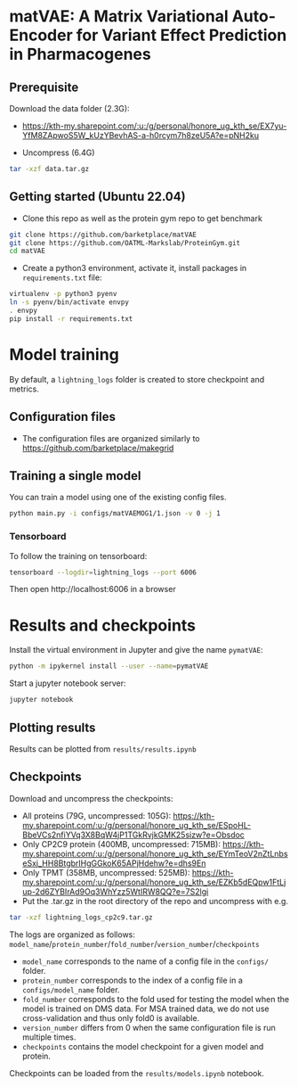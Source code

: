 # matVAE: A Matrix Variational Auto-Encoder for Variant Effect Prediction in Pharmacogenes

## Prerequisite
Download the data folder (2.3G):
- https://kth-my.sharepoint.com/:u:/g/personal/honore_ug_kth_se/EX7yu-YfM8ZApwoS5W_kUzYBevhAS-a-h0rcym7h8zeU5A?e=pNH2ku

- Uncompress (6.4G)

```bash
tar -xzf data.tar.gz
```

## Getting started (Ubuntu 22.04)
- Clone this repo as well as the protein gym repo to get benchmark
```bash
git clone https://github.com/barketplace/matVAE
git clone https://github.com/OATML-Markslab/ProteinGym.git
cd matVAE
```

- Create a python3 environment, activate it, install packages in `requirements.txt` file: 
```bash
virtualenv -p python3 pyenv
ln -s pyenv/bin/activate envpy
. envpy
pip install -r requirements.txt
```

# Model training

By default, a `lightning_logs` folder is created to store checkpoint and metrics.

## Configuration files
- The configuration files are organized similarly to https://github.com/barketplace/makegrid

## Training a single model
You can train a model using one of the existing config files.
```bash
python main.py -i configs/matVAEMOG1/1.json -v 0 -j 1
```

### Tensorboard
To follow the training on tensorboard:
```bash
tensorboard --logdir=lightning_logs --port 6006
```

Then open http://localhost:6006 in a browser

# Results and checkpoints
Install the virtual environment in Jupyter and give the name `pymatVAE`:
```bash
python -m ipykernel install --user --name=pymatVAE
```

Start a jupyter notebook server:
```bash
jupyter notebook
```

## Plotting results
Results can be plotted from `results/results.ipynb` 

## Checkpoints
Download and uncompress the checkpoints:
- All proteins (79G, uncompressed: 105G): https://kth-my.sharepoint.com/:u:/g/personal/honore_ug_kth_se/ESpoHL-BbeVCs2nfiYVq3X8BqW4jP1TGkRvjkGMK25sizw?e=Obsdoc
- Only CP2C9 protein (400MB, uncompressed: 715MB): https://kth-my.sharepoint.com/:u:/g/personal/honore_ug_kth_se/EYmTeoV2nZtLnbseSxj_HH8BtgbrIHgGGkoK65APjHdehw?e=dhs9En
- Only TPMT (358MB, uncompressed: 525MB): https://kth-my.sharepoint.com/:u:/g/personal/honore_ug_kth_se/EZKb5dEQpw1FtLjup-2d6ZYBIrAd9Oq3WhYzz5WtIRW8QQ?e=7S2lgi
- Put the .tar.gz in the root directory of the repo and uncompress with e.g.

```bash
tar -xzf lightning_logs_cp2c9.tar.gz
```

The logs are organized as follows: `model_name`/`protein_number`/`fold_number`/`version_number`/`checkpoints`
- `model_name` corresponds to the name of a config file in the `configs/` folder.
- `protein_number` corresponds to the index of a config file in a `configs/model_name` folder.
- `fold_number` corresponds to the fold used for testing the model when the model is trained on DMS data. For MSA trained data, we do not use cross-validation and thus only fold0 is available.
- `version_number` differs from 0 when the same configuration file is run multiple times.
- `checkpoints` contains the model checkpoint for a given model and protein.

Checkpoints can be loaded from the `results/models.ipynb` notebook.
